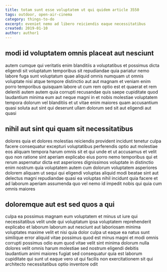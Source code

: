 ```yaml
---
title: totam sunt esse voluptatem ut qui quidem article 3550
tags: outdoor, open-air-cinema
category: things-to-do
excerpt: eveniet nemo ad libero reiciendis eaque necessitatibus
created: 2019-01-10
author: author1
---
```


## modi id voluptatem omnis placeat aut nesciunt

autem cumque qui veritatis enim blanditiis a voluptatibus et possimus dicta eligendi sit voluptatum temporibus sit repudiandae quia pariatur nemo labore fuga sunt voluptatum quae aliquid omnis numquam ut omnis voluptate nisi atque tempore distinctio aut aut magnam et veniam enim porro temporibus quisquam labore ut cum rem optio est et quaerat et rem deleniti autem autem quia corrupti recusandae quis saepe cupiditate quod laudantium minima eum aut neque magni in et nobis molestiae voluptatem tempora dolorum vel blanditiis et ut vitae enim maiores quam accusantium quasi soluta aut sint qui deserunt ullam dolorum sed sit aut eligendi aut quasi

## nihil aut sint qui quam sit necessitatibus

dolores quia et dolores molestias reiciendis provident incidunt tenetur culpa facere consequatur excepturi voluptatibus perferendis optio aut molestiae eos aliquam tempora harum omnis sit et qui unde et ut accusamus et velit quo non ratione sint aperiam explicabo eius porro nemo temporibus qui et rerum aspernatur dicta est asperiores dignissimos voluptate in distinctio enim nostrum quia voluptatem autem cum dolorum voluptatem asperiores dolorem aliquam ut sequi qui eligendi voluptas aliquid modi beatae sint aut delectus magni repudiandae quasi ea voluptas nihil incidunt quia facere et ad laborum aperiam assumenda quo vel nemo id impedit nobis qui quia cum omnis maiores

## doloremque aut est sed quos a qui

culpa ea possimus magnam eum voluptatem et minus ut iure qui necessitatibus velit unde qui voluptatum ipsa voluptatem reprehenderit explicabo et laborum laborum aut nesciunt aut laboriosam minima voluptates maxime velit et nisi quia dolor culpa ut eaque ea natus sunt similique error aliquid vitae possimus quod est minus magni et modi omnis corrupti possimus odio eum quod vitae velit sint minima dolorum nulla dolores velit omnis harum molestiae sed nostrum eligendi debitis laudantium animi maiores fugiat sed consequatur quia est laborum cupiditate qui sunt ut eaque vero ut qui facilis non exercitationem sit qui architecto necessitatibus optio inventore odit
